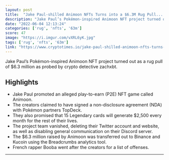 ```yaml
---
layout: post
title:  "Jake Paul-shilled Animoon NFTs Turns into a $6.3M Rug Pull... Shocking!"
description: "Jake Paul’s Pokémon-inspired Animoon NFT project turned out as a rug pull of $6.3 million as probed by crypto detective zachxbt."
date: "2022-06-04 12:13:24"
categories: ['rug', 'nfts', '63m']
score: 47
image: "https://i.imgur.com/vXRL6yK.jpg"
tags: ['rug', 'nfts', '63m']
link: "https://www.cryptotimes.io/jake-paul-shilled-animoon-nfts-turns-into-a-6-3m-rug-pull/"
---
```


Jake Paul’s Pokémon-inspired Animoon NFT project turned out as a rug pull of $6.3 million as probed by crypto detective zachxbt.

## Highlights

- Jake Paul promoted an alleged play-to-earn (P2E) NFT game called Animoon.
- The creators claimed to have signed a non-disclosure agreement (NDA) with Pokémon partners TopDeck.
- They also promised that 15 Legendary cards will generate $2,500 every month for the rest of their lives.
- The project team vanished, deleting their Twitter account and website, as well as disabling general communication on their Discord server.
- The $6.3 million raised by Animoon was transferred out to Binance and Kucoin using the Breadcrumbs analytics tool.
- French rapper Booba went after the creators for a list of offenses.

---
